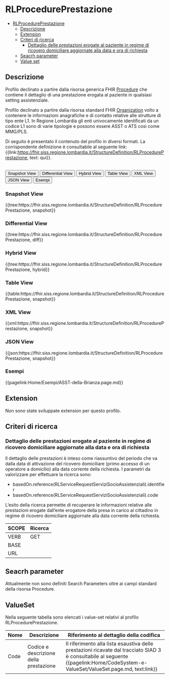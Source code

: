 # RLProcedurePrestazione

- [RLProcedurePrestazione](#rlprocedureprestazione)
  - [Descrizione](#descrizione)
  - [Extension](#extension)
  - [Criteri di ricerca](#criteri-di-ricerca)
    - [Dettaglio delle prestazioni erogate al paziente in regime di ricovero domiciliare aggiornate alla data e ora di richiesta](#dettaglio-delle-prestazioni-erogate-al-paziente-in-regime-di-ricovero-domiciliare-aggiornate-alla-data-e-ora-di-richiesta)
  - [Seacrh parameter](#seacrh-parameter)
  - [Value set](#value-set)


## Descrizione
Profilo declinato a partire dalla risorsa generica FHIR [Procedure](http://hl7.org/fhir/R4/procedure.html) che contiene il dettaglio di una prestazione erogata al paziente in qualsiasi setting assistenziale.

Profilo declinato a partire dalla risorsa standard FHIR [Organization](http://hl7.org/fhir/R4/organization.html) volto a contenere le informazioni anagrafiche e di contatto relative alle strutture di tipo ente L1. In Regione Lombardia gli enti univocamente identificati da un codice L1 sono di varie tipologie e possono essere ASST o ATS così come MMG/PLS.

Di seguito è presentato il contenuto del profilo in diversi formati. La corrispondente definizione è consultabile al seguente link: {{link:https://fhir.siss.regione.lombardia.it/StructureDefinition/RLProcedurePrestazione, text: qui}}.

<br>
<div class="tab">
 <button class="tablinks active" onclick="openTab(event, 'Snapshot View')">Snapshot View</button>
  <button class="tablinks" onclick="openTab(event, 'Differential View')">Differential View</button>
  <button class="tablinks" onclick="openTab(event, 'Hybrid View')">Hybrid View</button>
   <button class="tablinks" onclick="openTab(event, 'Table View')">Table View</button>
   <button class="tablinks" onclick="openTab(event, 'XML View')">XML View</button>
  <button class="tablinks" onclick="openTab(event, 'JSON View')">JSON View</button>
  <button class="tablinks" onclick="openTab(event, 'Esempi')">Esempi</button>
</div>

<div id="Snapshot View" class="tabcontent" style="display:block">
  <h3>Snapshot View</h3>
{{tree:https://fhir.siss.regione.lombardia.it/StructureDefinition/RLProcedurePrestazione, snapshot}}
</div>

<div id="Differential View" class="tabcontent">
  <h3>Differential View</h3>
{{tree:https://fhir.siss.regione.lombardia.it/StructureDefinition/RLProcedurePrestazione, diff}}
</div>

<div id="Hybrid View" class="tabcontent">
  <h3>Hybrid View</h3>
{{tree:https://fhir.siss.regione.lombardia.it/StructureDefinition/RLProcedurePrestazione, hybrid}}
</div>

<div id="Table View" class="tabcontent">
  <h3>Table View</h3>
{{table:https://fhir.siss.regione.lombardia.it/StructureDefinition/RLProcedurePrestazione, snapshot}}
</div>

<div id="XML View" class="tabcontent">
  <h3>XML View</h3>
{{xml:https://fhir.siss.regione.lombardia.it/StructureDefinition/RLProcedurePrestazione, snapshot}}
</div>

<div id="JSON View" class="tabcontent">
  <h3>JSON View</h3>
{{json:https://fhir.siss.regione.lombardia.it/StructureDefinition/RLProcedurePrestazione, snapshot}}
</div>

<div id="Esempi" class="tabcontent">
  <h3>Esempi</h3>
{{pagelink:Home/Esempi/ASST-della-Brianza.page.md}}
<br>
</div>

<!-- ===================================================FINE SEZIONE=================================================== -->

## Extension
Non sono state sviluppate extension per questo profilo.

<!-- ===================================================FINE SEZIONE=================================================== -->

## Criteri di ricerca

### Dettaglio delle prestazioni erogate al paziente in regime di ricovero domiciliare aggiornate alla data e ora di richiesta
Il dettaglio delle prestazioni è inteso come riassuntivo del periodo che va dalla data di attivazione  del ricovero domiciliare (primo accesso di un operatore a domicilio) alla data corrente della richiesta. 
I parametri da valorizzare per effettuare la ricerca sono:
-	basedOn.reference(RLServiceRequestServiziSocioAssistenziali).identifier
-	basedOn.reference(RLServiceRequestServiziSocioAssistenziali).code

L’esito della ricerca permette di recuperare le informazioni relative alle prestazioni erogate dall’ente erogatore della presa in carico al cittadino in regime di ricovero domiciliare aggiornate alla data corrente della richiesta.


| SCOPE | Ricerca |
|---|---|
| VERB | GET |
| BASE |    |
| URL |     |

<!-- ===================================================FINE SEZIONE=================================================== -->

## Seacrh parameter

Attualmente non sono definiti Search Parameters oltre ai campi standard della risorsa Procedure.

<!-- ===================================================FINE SEZIONE=================================================== -->

## ValueSet

Nella seguente tabella sono elencati i value-set relativi al profilo RLProcedurePrestazione.

| Nome    | Descrizione    | Riferimento   al dettaglio della codifica    |
|---|---|---|
| Code    | Codice e descrizione della prestazione    | Il riferimento alla lista esaustiva delle prestazioni ricavate dal tracciato SIAD 3 è consultabile al seguente {{pagelink:Home/CodeSystem-e-ValueSet/ValueSet.page.md, text:link}}   |